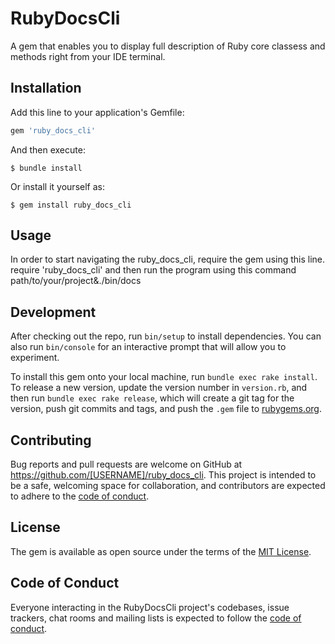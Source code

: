# RubyDocsCli

A gem that enables you to display full description of Ruby core classess 
and methods right from your IDE terminal.

## Installation

Add this line to your application's Gemfile:

```ruby
gem 'ruby_docs_cli'
```

And then execute:

    $ bundle install

Or install it yourself as:

    $ gem install ruby_docs_cli

## Usage

In order to start navigating the ruby_docs_cli, require the gem using this line.
require 'ruby_docs_cli'
and then run the program using this command
path/to/your/project&./bin/docs

## Development

After checking out the repo, run `bin/setup` to install dependencies. You can also run `bin/console` for an interactive prompt that will allow you to experiment.

To install this gem onto your local machine, run `bundle exec rake install`. To release a new version, update the version number in `version.rb`, and then run `bundle exec rake release`, which will create a git tag for the version, push git commits and tags, and push the `.gem` file to [rubygems.org](https://rubygems.org).

## Contributing

Bug reports and pull requests are welcome on GitHub at https://github.com/[USERNAME]/ruby_docs_cli. This project is intended to be a safe, welcoming space for collaboration, and contributors are expected to adhere to the [code of conduct](https://github.com/[USERNAME]/ruby_docs_cli/blob/master/CODE_OF_CONDUCT.md).


## License

The gem is available as open source under the terms of the [MIT License](https://opensource.org/licenses/MIT).

## Code of Conduct

Everyone interacting in the RubyDocsCli project's codebases, issue trackers, chat rooms and mailing lists is expected to follow the [code of conduct](https://github.com/[USERNAME]/ruby_docs_cli/blob/master/CODE_OF_CONDUCT.md).
